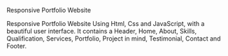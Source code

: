 Responsive Portfolio Website

Responsive Portfolio Website Using Html, Css and JavaScript, with a beautiful user interface. It contains a Header, Home, About, Skills, Qualification, Services, Portfolio, Project in mind, Testimonial, Contact and Footer. 
